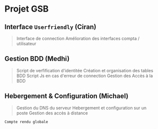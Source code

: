 # Projet GSB

## Interface `Userfriendly` (Ciran)

> Interface de connection
> Amélioration des interfaces compta / utilisateur

## Gestion BDD (Medhi)

> Script de verfification d'identitée
> Création et organisation des tables BDD
> Script Js en cas d'erreur de connection 
> Gestion des Accès à la BDD

## Hebergement & Configuration (Michael)

> Gestion du DNS du serveur
> Hebergement et configuration sur un poste
> Gestion des accès à distance

`Compte rendu globale`